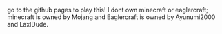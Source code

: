 go to the github pages to play this!
I dont own minecraft or eaglercraft; minecraft is owned by Mojang and Eaglercraft is owned by Ayunumi2000 and LaxIDude.
